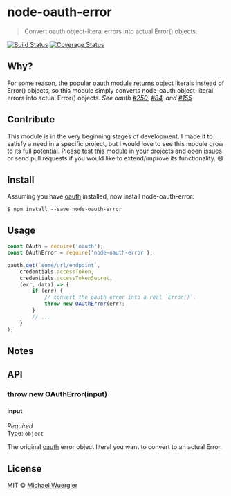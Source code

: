 # node-oauth-error

> Convert oauth object-literal errors into actual Error() objects. 

[![Build Status](https://travis-ci.org/radiovisual/node-oauth-error.svg?branch=master)](https://travis-ci.org/radiovisual/node-oauth-error) [![Coverage Status](https://coveralls.io/repos/github/radiovisual/node-oauth-error/badge.svg?branch=master)](https://coveralls.io/github/radiovisual/node-oauth-error?branch=master)


## Why? 

For some reason, the popular [oauth](https://github.com/ciaranj/node-oauth) module returns object literals instead of Error() objects,
so this module simply converts node-oauth object-literal errors into actual Error() objects. *See oauth [#250](https://github.com/ciaranj/node-oauth/issues/250), [#84](https://github.com/ciaranj/node-oauth/pull/84), and [#155](https://github.com/ciaranj/node-oauth/pull/155)* 


## Contribute

This module is in the very beginning stages of development. I made it to satisfy a need in a specific project,
but I would love to see this module grow to its full potential. Please test this module in your projects and open issues
or send pull requests if you would like to extend/improve its functionality. :smile:


## Install

Assuming you have [oauth](https://github.com/ciaranj/node-oauth) installed, now install node-oauth-error:
```
$ npm install --save node-oauth-error
```


## Usage

```js
const OAuth = require('oauth');
const OAuthError = require('node-oauth-error');

oauth.get(`some/url/endpoint`,
    credentials.accessToken,
    credentials.accessTokenSecret,
    (err, data) => {
        if (err) {
            // convert the oauth error into a real `Error()`.
		    throw new OAuthError(err);			
		}
		// ...
	}
);
```

## Notes


## API

### throw new OAuthError(input)

#### input

*Required*  
Type: `object`

The original [oauth](https://github.com/ciaranj/node-oauth) error object literal you want to convert to an actual Error. 



## License

MIT © [Michael Wuergler](http://numetriclabs.com)
